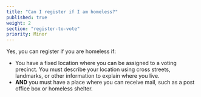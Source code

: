 ```yaml
---
title: "Can I register if I am homeless?"
published: true
weight: 2
section: "register-to-vote"
priority: Minor
---
```

Yes, you can register if you are homeless if:
- You have a fixed location where you can be assigned to a voting precinct. You must describe your location using cross streets, landmarks, or other information to explain where you live.
- **AND** you must have a place where you can receive mail, such as a post office box or homeless shelter.
